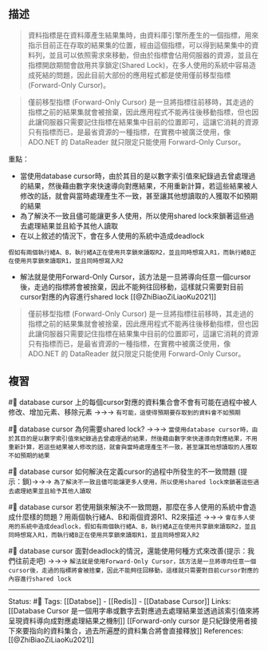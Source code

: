 
## 描述
> 資料指標是在資料庫產生結果集時，由資料庫引擎所產生的一個指標，用來指示目前正在存取的結果集的位置，經由這個指標，可以得到結果集中的資料列，並且可以依照需求來移動，但由於指標會佔用伺服器的資源，並且在指標開啟期間會啟用共享鎖定(Shared Lock)，在多人使用的系統中容易造成死結的問題，因此目前大部份的應用程式都是使用僅前移型指標 (Forward-Only Cursor)。


> 僅前移型指標 (Forward-Only Cursor) 是一旦將指標往前移時，其走過的指標之前的結果集就會被捨棄，因此應用程式不能再往後移動指標，但也因此讓伺服器只需要記住指標在結果集中目前的位置即可，這讓它消耗的資源只有指標而已，是最省資源的一種指標，在實務中被廣泛使用，像 ADO.NET 的 DataReader 就只限定只能使用 Forward-Only Cursor。

重點：
- 當使用database cursor時，由於其目的是以數字索引值來紀錄過去曾處理過的結果，然後藉由數字來快速導向對應結果，不用重新計算，若這些結果被人修改的話，就會與當時處理產生不一致，甚至讓其他想讀取的人獲取不如預期的結果
- 為了解決不一致且儘可能讓更多人使用，所以使用shared lock來鎖著這些過去處理結果並且給予其他人讀取
- 在以上敘述的情況下，會在多人使用的系統中造成deadlock
```
假如有兩個執行緒A、B，執行緒A正在使用共享鎖來讀取R2，並且同時想寫入R1，而執行緒B正在使用共享鎖來讀取R1，並且同時想寫入R2
```
- 解法就是使用Forward-Only Cursor，該方法是一旦將導向任意一個cursor後，走過的指標將會被捨棄，因此不能夠往回移動，這樣就只需要對目前cursor對應的內容進行shared lock
[[@ZhiBiaoZiLiaoKu2021]]
> 僅前移型指標 (Forward-Only Cursor) 是一旦將指標往前移時，其走過的指標之前的結果集就會被捨棄，因此應用程式不能再往後移動指標，但也因此讓伺服器只需要記住指標在結果集中目前的位置即可，這讓它消耗的資源只有指標而已，是最省資源的一種指標，在實務中被廣泛使用，像 ADO.NET 的 DataReader 就只限定只能使用 Forward-Only Cursor。

## 複習
#🧠 database cursor 上的每個cursor對應的資料集合會不會有可能在過程中被人修改、增加元素、移除元素 ->->-> `有可能，這使得預期要存取到的資料會不如預期`
<!--SR:!2022-06-22,11,248-->

#🧠 database cursor  為何需要shared lock? ->->-> `當使用database cursor時，由於其目的是以數字索引值來紀錄過去曾處理過的結果，然後藉由數字來快速導向對應結果，不用重新計算，若這些結果被人修改的話，就會與當時處理產生不一致，甚至讓其他想讀取的人獲取不如預期的結果`
<!--SR:!2022-06-12,4,246-->

#🧠 database cursor 如何解決在定義cursor的過程中所發生的不一致問題 (提示：鎖)->->-> `為了解決不一致且儘可能讓更多人使用，所以使用shared lock來鎖著這些過去處理結果並且給予其他人讀取`
<!--SR:!2022-06-12,4,246-->

#🧠 database cursor 若使用鎖來解決不一致問題，那麼在多人使用的系統中會造成什麼樣的問題？用兩個執行緒A、B和兩個資源R1、R2來描述 ->->-> `會在多人使用的系統中造成deadlock，假如有兩個執行緒A、B，執行緒A正在使用共享鎖來讀取R2，並且同時想寫入R1，而執行緒B正在使用共享鎖來讀取R1，並且同時想寫入R2`
<!--SR:!2022-06-12,5,248-->

#🧠  database cursor 面對deadlock的情況，還能使用何種方式來改善(提示：我們往前走吧) ->->-> `解法就是使用Forward-Only Cursor，該方法是一旦將導向任意一個cursor後，走過的指標將會被捨棄，因此不能夠往回移動，這樣就只需要對目前cursor對應的內容進行shared lock`
<!--SR:!2022-06-13,4,210-->

---
Status: #🌱 
Tags:
[[Databse]] - [[Redis]] - [[Database Cursor]]
Links:
[[Database Cursor 是一個用字串或數字去對應過去處理結果並透過該索引值來將呈現資料導向成對應處理結果之機制]]
[[Forward-only cursor 是只紀錄使用者接下來要指向的資料集合，過去所遍歷的資料集合將會直接釋放]]
References:
[[@ZhiBiaoZiLiaoKu2021]]

